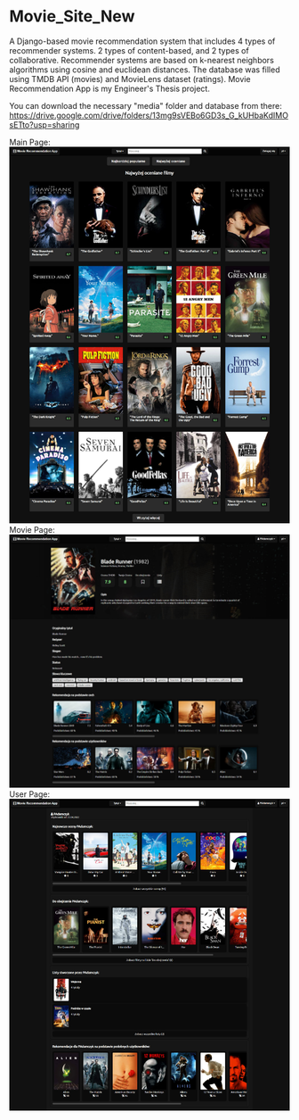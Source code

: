 # Movie_Site_New

A Django-based movie recommendation system that includes 4 types of recommender systems. 2 types of content-based, and 2 types of collaborative. Recommender systems are based on k-nearest neighbors algorithms using cosine and euclidean distances. The database was filled using TMDB API (movies) and MovieLens dataset (ratings).
Movie Recommendation App is my Engineer's Thesis project.

You can download the necessary "media" folder and database from there:
https://drive.google.com/drive/folders/13mg9sVEBo6GD3s_G_kUHbaKdIMOsETto?usp=sharing

Main Page:
![Main Page](previews/5_Main_TopRated.jpg)
Movie Page:
![Movie Page](previews/5_Details.jpg)
User Page:
![User Page](previews/5_User.jpg)


